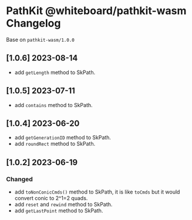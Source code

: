 # PathKit @whiteboard/pathkit-wasm Changelog

Base on `pathkit-wasm/1.0.0`

## [1.0.6] 2023-08-14

 - add `getLength` method to SkPath.

## [1.0.5] 2023-07-11

 - add `contains` method to SkPath.

## [1.0.4] 2023-06-20

 - add `getGenerationID` method to SkPath.
 - add `roundRect` method to SkPath.

## [1.0.2] 2023-06-19

### Changed

 - add `toNonConicCmds()` method to SkPath, it is like `toCmds` but it would convert conic to 2^1=2 quads.
 - add `reset` and `rewind` method to SkPath.
 - add `getLastPoint` method to SkPath.
